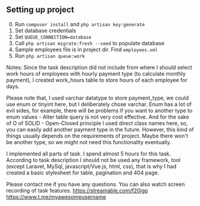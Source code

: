 
## Setting up project
0. Run `composer install` and `php artisan key:generate`
2. Set database credentials
3. Set `QUEUE_CONNECTION=database`
4. Call `php artisan migrate:fresh --seed` to populate database
5. Sample employees file is in project dir. Find `employees.xml`
6. Run `php artisan queue:work`

Notes:
Since the task description did not include from where I should 
select work hours of employees with hourly payment type (to calculate monthly payment), 
I created work_hours table to store hours of each employee for days.

Please note that, I used varchar datatype to store payment_type, we could use enum or tinyint here,
but I deliberately chose varchar. Enum has a lot of evil sides, for example, there will be 
problems if you want to another type to enum values - Alter table query is not very cost effective.
And for the sake of O of SOLID - Open-Closed principle I used direct class names here, so, you can 
easily add another payment type in the future. However, this kind of things usually depends on the
requirements of project. Maybe there won't be another type, so we might not need this functionality eventually.

I implemented all parts of task. I spend almost 5 hours for this task. According to task description
I should not be used any framework, tool (except Laravel, MySql, javascript/Vue.js, html, css), 
that is why I had created a basic stylesheet for table, pagination and 404 page.


Please contact me if you have any questions. You can also watch screen recording of task features. 
https://streamable.com/f20igp
https://www.t.me/myawesomeusername
